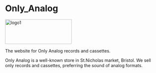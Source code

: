 # Only_Analog
<a href="https://www.bristolcybersolutions.co.uk/uploads/1/4/4/2/144286628/only-analog-logo_orig.jpg?raw=true">
    <img src="https://www.bristolcybersolutions.co.uk/uploads/1/4/4/2/144286628/only-analog-logo_orig.jpg?raw=true" width="216" height="81" id="logo1" title="logo1" alt="logo1">
</a>
<br>
<p>The website for Only Analog records and cassettes.</p>
<p>Only Analog is a well-known store in St.Nicholas market, Bristol. We sell only records and cassettes, preferring the sound of analog formats.</p>
